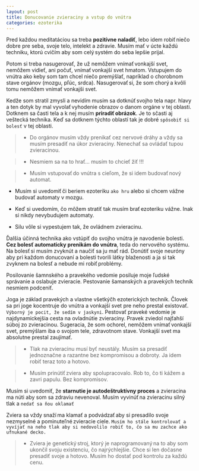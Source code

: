 ```yaml
---
layout: post
title: Donucovanie zvieraciny a vstup do vnútra
categories: ezoterika
---
```


Pred každou meditatáciou sa treba **pozitívne naladiť**, lebo idem robiť niečo
dobre pre seba, svoje telo, intelekt a zdravie. Musím mať v úcte každú
techniku, ktorú cvičím aby som celý systém do seba lepšie prijal.

Potom si treba nasugerovať, že už nemôžem vnímať vonkajší svet, nemôžem
vidieť, ani počuť, vnímať vonkajší svet hmatom. Vstupujem do vnútra ako
keby som tam chcel niečo premýšlať, napríklad o chorobnom stave orgánov
(mozgu, pľúc, srdca). Nasugerovať si, že som chorý a kvôli tomu nemôžem
vnímať vonkajši svet.

Kedže som stratil zmysli a nevidím musím sa dotknúť svojho tela napr.
hlavy a ten dotyk by mal vyvolať vyhodenie obrazov o danom orgáne v tej
oblasti. Dotknem sa časti tela a k nej musím **priradiť obrázok**. Je to
sčasti aj veštecká technika. Keď sa dotknem týchto oblastí tak je dobré
`spôsobiť si bolesť` v tej oblasti.

> - Do orgánov musím vždy  prenikať  cez nervové dráhy a vždy sa musím
> presadiť na úkor zvieraciny. Nenechať sa ovládať tupou zvieracinou.

> - Nesmiem sa na to hrať... musím to chcieť žiť !!!

> - Musím vstupovať do vnútra s cieľom, že si idem budovať nový automat.

* Musím si uvedomiť či beriem ezoteriku `ako hru` alebo si chcem vážne
budovať automaty v mozgu.

* Keď si uvedomím, čo môžem stratiť tak musím brať ezoteriku vážne. Inak
si nikdy nevybudujem automaty.

* Silu vôle si vypestujem tak, že ovládnem zvieracinu.

Ďalšia účinná technika ako vstúpiť do svojho vnútra je navodenie bolesti.
**Cez bolesť automaticky prenikám do vnútra**, teda do nervového systému.
Na bolesť si musím zvyknút a naučiť sa ju mať rád. Donútiť svoje neuróny
aby pri každom donucovaní a bolesti tvorili látky blaženosti a ja si tak
zvyknem na bolesť a nebude mi robiť problémy.

Posilovanie šamnského a pravekého vedomie posiluje moje ľudské správanie a
oslabuje zvieracie. Pestovanie šamanských a pravekých techník nesmiem
podceniť.

Joga je základ pravekých a vlastne všetkýčh ezoterických techník. Človek
sa pri joge kocentruje do vnútra a vonkajší svet pre neho prestal
existovať. `Výborný je pocit, že sedím v jaskyni`. Pestovať praveké vedomie je
najdynamickejšia cesta na ovladnútie zvieraciny. Pravek zviedol najťahší
súboj zo zvieracinou. Sugeracia, že som ochorel, nemôžem vnímať vonkajší
svet, premýšlam iba o svojom tele, zdravotnom stave. Vonkajší svet ma
absolutne prestal zaujímať.

> - Tlak na zvieracinu musí byť neustály. Musím sa presadiť jednoznačne a
> razantne bez kompromisou a dobroty. Ja idem robiť teraz toto a hotovo. 

> - Musím prinútiť zviera aby spolupracovalo. Rob to, čo ti kážem a zavri
> papulu. Bez kompromisov.

Musím si uvedomiť, že **starnutie je autodeštruktívny proces** a
zvieracina ma núti aby som sa zdraviu nevenoval. Musím vyvinúť na
zvieracinu silný tlak a `nedať sa ňou oklamať`

Zviera sa vždy snaží ma klamať a podvádzať aby si presadilo svoje
nezmyselné a pominuteľné zvieracie ciele. `Musím ho stále kontrolovať a
vyvíjať na neho tlak aby si nedovolilo robiť to, čo sa mu zachce ako
ufnukané decko.` 

> - Zviera je genetický stroj, ktorý je naprogramovaný na to aby som
> ukončil svoju existenciu, čo najrýchlejšie. Chce si len dočasne presadiť
> svoje a hotovo. Musím ho dostať pod kontrolu za každú cenu.

<!-- ![](/images/chaos.jpg) takto sa pridava obrazok -->
